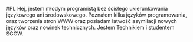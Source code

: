 #PL
Hej, jestem młodym programistą bez ścisłego ukierunkowania językowego ani środowskowego. Poznałem kilka języków programowania, oraz tworzenia stron WWW oraz posiadam łatwość asymilacji nowych języków oraz nowinek technicznych. Jestem Technikiem i studentem SGGW.
